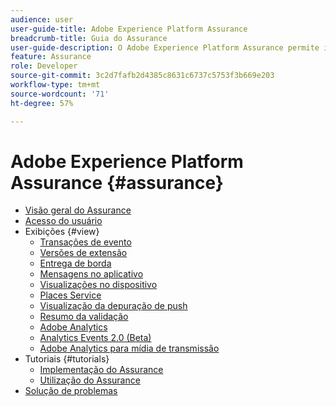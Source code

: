 ```yaml
---
audience: user
user-guide-title: Adobe Experience Platform Assurance
breadcrumb-title: Guia do Assurance
user-guide-description: O Adobe Experience Platform Assurance permite inspecionar, testar, simular e validar a maneira como você coleta dados ou fornece experiências em seus aplicativos móveis.
feature: Assurance
role: Developer
source-git-commit: 3c2d7fafb2d4385c8631c6737c5753f3b669e203
workflow-type: tm+mt
source-wordcount: '71'
ht-degree: 57%

---
```



# Adobe Experience Platform Assurance {#assurance}

- [Visão geral do Assurance](./home.md)
- [Acesso do usuário](./user-access.md)
- Exibições {#view}
   - [Transações de evento](./views/event-transactions.md)
   - [Versões de extensão](./views/extension-versions.md)
   - [Entrega de borda](./views/edge-delivery.md)
   - [Mensagens no aplicativo](./views/in-app-messaging.md)
   - [Visualizações no dispositivo](./views/on-device-views.md)
   - [Places Service](./views/places-service.md)
   - [Visualização da depuração de push](./views/push-debug-view.md)
   - [Resumo da validação](./views/validation-summary.md)
   - [Adobe Analytics](./views/adobe-analytics.md)
   - [Analytics Events 2.0 (Beta)](./views/adobe-analytics-edge.md)
   - [Adobe Analytics para mídia de transmissão](./views/adobe-analytics-streaming-media.md)
- Tutoriais {#tutorials}
   - [Implementação do Assurance](./tutorials/implement-assurance.md)
   - [Utilização do Assurance](./tutorials/using-assurance.md)
- [Solução de problemas](./troubleshooting.md)
